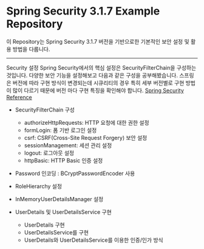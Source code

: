 # Spring Security 3.1.7 Example Repository
이 Repository는 Spring Security 3.1.7 버전을 기반으로한 기본적인 보안 설정 및 활용 방법을 다룹니다.

---
Security 설정
Spring Security에서의 핵심 설정은 SecurityFilterChain을 구성하는 것입니다. 
다양한 보안 기능을 설정해보고 다음과 같은 구성을 공부해봤습니다.
스프링은 버전에 따라 구현 방식이 변경되는데
시큐리티의 경우 특히 세부 버전별로 구현 방법이 많이 다르기 때문에 버전 마다 구현 특징을 확인해야 합니다.
[Spring Security Reference](https://docs.spring.io/spring-security/reference/6.1-SNAPSHOT/index.html)


- SecurityFilterChain 구성
  - authorizeHttpRequests: HTTP 요청에 대한 권한 설정
  - formLogin: 폼 기반 로그인 설정
  - csrf: CSRF(Cross-Site Request Forgery) 보안 설정
  - sessionManagement: 세션 관리 설정
  - logout: 로그아웃 설정
  - httpBasic: HTTP Basic 인증 설정
  
- Password 인코딩 : BCryptPasswordEncoder 사용
- RoleHierarchy 설정
- InMemoryUserDetailsManager 설정

- UserDetails 및 UserDetailsService 구현
  - UserDetails 구현
  - UserDetailsService를 구현
  - UserDetails와 UserDetailsService를 이용한 인증/인가 방식
